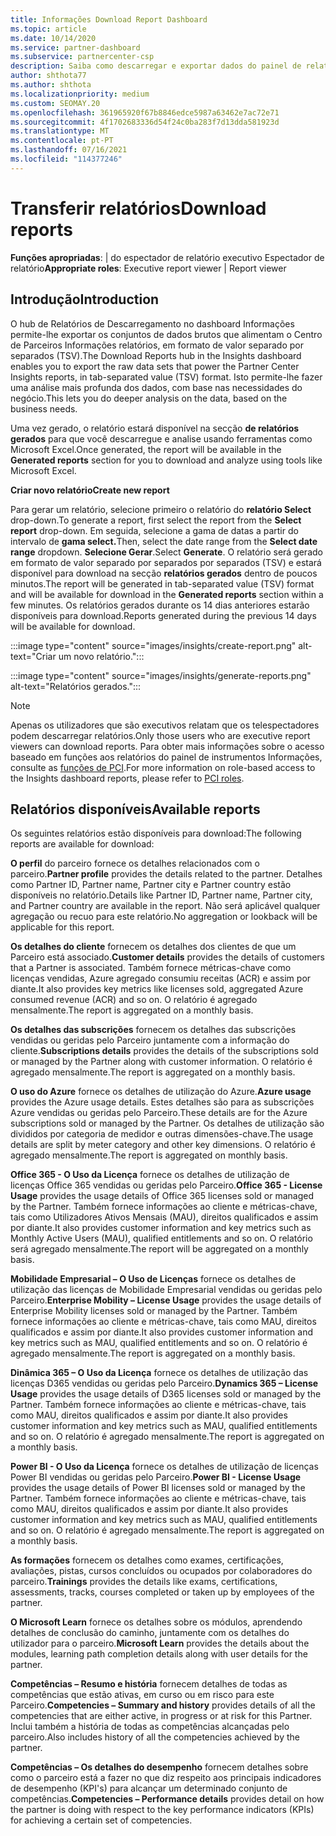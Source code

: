 ```yaml
---
title: Informações Download Report Dashboard
ms.topic: article
ms.date: 10/14/2020
ms.service: partner-dashboard
ms.subservice: partnercenter-csp
description: Saiba como descarregar e exportar dados do painel de relatórios unificado do Partner Center e do Partner Center Informações relatórios.
author: shthota77
ms.author: shthota
ms.localizationpriority: medium
ms.custom: SEOMAY.20
ms.openlocfilehash: 361965920f67b8846edce5987a63462e7ac72e71
ms.sourcegitcommit: 4f1702683336d54f24c0ba283f7d13dda581923d
ms.translationtype: MT
ms.contentlocale: pt-PT
ms.lasthandoff: 07/16/2021
ms.locfileid: "114377246"
---
```

# <a name="download-reports"></a><span data-ttu-id="8853f-103">Transferir relatórios</span><span class="sxs-lookup"><span data-stu-id="8853f-103">Download reports</span></span>

<span data-ttu-id="8853f-104">**Funções apropriadas**: | do espectador de relatório executivo Espectador de relatório</span><span class="sxs-lookup"><span data-stu-id="8853f-104">**Appropriate roles**: Executive report viewer | Report viewer</span></span>

## <a name="introduction"></a><span data-ttu-id="8853f-105">Introdução</span><span class="sxs-lookup"><span data-stu-id="8853f-105">Introduction</span></span>

<span data-ttu-id="8853f-106">O hub de Relatórios de Descarregamento no dashboard Informações permite-lhe exportar os conjuntos de dados brutos que alimentam o Centro de Parceiros Informações relatórios, em formato de valor separado por separados (TSV).</span><span class="sxs-lookup"><span data-stu-id="8853f-106">The Download Reports hub in the Insights dashboard enables you to export the raw data sets that power the Partner Center Insights reports, in tab-separated value (TSV) format.</span></span> <span data-ttu-id="8853f-107">Isto permite-lhe fazer uma análise mais profunda dos dados, com base nas necessidades do negócio.</span><span class="sxs-lookup"><span data-stu-id="8853f-107">This lets you do deeper analysis on the data, based on the business needs.</span></span>

<span data-ttu-id="8853f-108">Uma vez gerado, o relatório estará disponível na secção **de relatórios gerados** para que você descarregue e analise usando ferramentas como Microsoft Excel.</span><span class="sxs-lookup"><span data-stu-id="8853f-108">Once generated, the report  will be available in the **Generated reports** section for you to download and analyze using tools like Microsoft Excel.</span></span>

<span data-ttu-id="8853f-109">**Criar novo relatório**</span><span class="sxs-lookup"><span data-stu-id="8853f-109">**Create new report**</span></span>

<span data-ttu-id="8853f-110">Para gerar um relatório, selecione primeiro o relatório do **relatório Select** drop-down.</span><span class="sxs-lookup"><span data-stu-id="8853f-110">To generate a report, first select the report from the **Select report** drop-down.</span></span> <span data-ttu-id="8853f-111">Em seguida, selecione a gama de datas a partir do intervalo de **gama select.**</span><span class="sxs-lookup"><span data-stu-id="8853f-111">Then, select the date range from the **Select date range** dropdown.</span></span> <span data-ttu-id="8853f-112">**Selecione Gerar**.</span><span class="sxs-lookup"><span data-stu-id="8853f-112">Select **Generate**.</span></span> <span data-ttu-id="8853f-113">O relatório será gerado em formato de valor separado por separados por separados (TSV) e estará disponível para download na secção **relatórios gerados** dentro de poucos minutos.</span><span class="sxs-lookup"><span data-stu-id="8853f-113">The report will be generated in tab-separated value (TSV) format and will be available for download in the **Generated reports** section within a few minutes.</span></span> <span data-ttu-id="8853f-114">Os relatórios gerados durante os 14 dias anteriores estarão disponíveis para download.</span><span class="sxs-lookup"><span data-stu-id="8853f-114">Reports generated during the previous 14 days will be available for download.</span></span>

:::image type="content" source="images/insights/create-report.png" alt-text="Criar um novo relatório.":::

:::image type="content" source="images/insights/generate-reports.png" alt-text="Relatórios gerados.":::

>[!NOTE] 
><span data-ttu-id="8853f-117">Apenas os utilizadores que são executivos relatam que os telespectadores podem descarregar relatórios.</span><span class="sxs-lookup"><span data-stu-id="8853f-117">Only those users who are executive report viewers can download reports.</span></span> <span data-ttu-id="8853f-118">Para obter mais informações sobre o acesso baseado em funções aos relatórios do painel de instrumentos Informações, consulte as [funções de PCI](insights-roles.md).</span><span class="sxs-lookup"><span data-stu-id="8853f-118">For more information on role-based access to the Insights dashboard reports, please refer to [PCI roles](insights-roles.md).</span></span> 

## <a name="available-reports"></a><span data-ttu-id="8853f-119">Relatórios disponíveis</span><span class="sxs-lookup"><span data-stu-id="8853f-119">Available reports</span></span>

<span data-ttu-id="8853f-120">Os seguintes relatórios estão disponíveis para download:</span><span class="sxs-lookup"><span data-stu-id="8853f-120">The following reports are available for download:</span></span>

<span data-ttu-id="8853f-121">**O perfil** do parceiro fornece os detalhes relacionados com o parceiro.</span><span class="sxs-lookup"><span data-stu-id="8853f-121">**Partner profile** provides the details related to the partner.</span></span> <span data-ttu-id="8853f-122">Detalhes como Partner ID, Partner name, Partner city e Partner country estão disponíveis no relatório.</span><span class="sxs-lookup"><span data-stu-id="8853f-122">Details like Partner ID, Partner name, Partner city, and Partner country are available in the report.</span></span> <span data-ttu-id="8853f-123">Não será aplicável qualquer agregação ou recuo para este relatório.</span><span class="sxs-lookup"><span data-stu-id="8853f-123">No aggregation or lookback will be applicable for this report.</span></span>

<span data-ttu-id="8853f-124">**Os detalhes do cliente** fornecem os detalhes dos clientes de que um Parceiro está associado.</span><span class="sxs-lookup"><span data-stu-id="8853f-124">**Customer details** provides the details of customers that a Partner is associated.</span></span> <span data-ttu-id="8853f-125">Também fornece métricas-chave como licenças vendidas, Azure agregado consumiu receitas (ACR) e assim por diante.</span><span class="sxs-lookup"><span data-stu-id="8853f-125">It also provides key metrics like licenses sold, aggregated Azure consumed revenue (ACR) and so on.</span></span> <span data-ttu-id="8853f-126">O relatório é agregado mensalmente.</span><span class="sxs-lookup"><span data-stu-id="8853f-126">The report is aggregated on a monthly basis.</span></span>

<span data-ttu-id="8853f-127">**Os detalhes das subscrições** fornecem os detalhes das subscrições vendidas ou geridas pelo Parceiro juntamente com a informação do cliente.</span><span class="sxs-lookup"><span data-stu-id="8853f-127">**Subscriptions details** provides the details of the subscriptions sold or managed by the Partner along with customer information.</span></span> <span data-ttu-id="8853f-128">O relatório é agregado mensalmente.</span><span class="sxs-lookup"><span data-stu-id="8853f-128">The report is aggregated on a monthly basis.</span></span>

<span data-ttu-id="8853f-129">**O uso do Azure** fornece os detalhes de utilização do Azure.</span><span class="sxs-lookup"><span data-stu-id="8853f-129">**Azure usage** provides the Azure usage details.</span></span> <span data-ttu-id="8853f-130">Estes detalhes são para as subscrições Azure vendidas ou geridas pelo Parceiro.</span><span class="sxs-lookup"><span data-stu-id="8853f-130">These details are for the Azure subscriptions sold or managed by the Partner.</span></span> <span data-ttu-id="8853f-131">Os detalhes de utilização são divididos por categoria de medidor e outras dimensões-chave.</span><span class="sxs-lookup"><span data-stu-id="8853f-131">The usage details are split by meter category and other key dimensions.</span></span> <span data-ttu-id="8853f-132">O relatório é agregado mensalmente.</span><span class="sxs-lookup"><span data-stu-id="8853f-132">The report is aggregated on monthly basis.</span></span>

<span data-ttu-id="8853f-133">**Office 365 - O Uso da Licença** fornece os detalhes de utilização de licenças Office 365 vendidas ou geridas pelo Parceiro.</span><span class="sxs-lookup"><span data-stu-id="8853f-133">**Office 365 - License Usage** provides the usage details of Office 365 licenses sold or managed by the Partner.</span></span> <span data-ttu-id="8853f-134">Também fornece informações ao cliente e métricas-chave, tais como Utilizadores Ativos Mensais (MAU), direitos qualificados e assim por diante.</span><span class="sxs-lookup"><span data-stu-id="8853f-134">It also provides customer information and key metrics such as Monthly Active Users (MAU), qualified entitlements and so on.</span></span> <span data-ttu-id="8853f-135">O relatório será agregado mensalmente.</span><span class="sxs-lookup"><span data-stu-id="8853f-135">The report will be aggregated on a monthly basis.</span></span>

<span data-ttu-id="8853f-136">**Mobilidade Empresarial – O Uso de Licenças**  fornece os detalhes de utilização das licenças de Mobilidade Empresarial vendidas ou geridas pelo Parceiro.</span><span class="sxs-lookup"><span data-stu-id="8853f-136">**Enterprise Mobility – License Usage**  provides the usage details of Enterprise Mobility licenses sold or managed by the Partner.</span></span> <span data-ttu-id="8853f-137">Também fornece informações ao cliente e métricas-chave, tais como MAU, direitos qualificados e assim por diante.</span><span class="sxs-lookup"><span data-stu-id="8853f-137">It also provides customer information and key metrics such as MAU, qualified entitlements and so on.</span></span> <span data-ttu-id="8853f-138">O relatório é agregado mensalmente.</span><span class="sxs-lookup"><span data-stu-id="8853f-138">The report is aggregated on a monthly basis.</span></span>

<span data-ttu-id="8853f-139">**Dinâmica 365 – O Uso da Licença** fornece os detalhes de utilização das licenças D365 vendidas ou geridas pelo Parceiro.</span><span class="sxs-lookup"><span data-stu-id="8853f-139">**Dynamics 365 – License Usage** provides the usage details of D365 licenses sold or managed by the Partner.</span></span> <span data-ttu-id="8853f-140">Também fornece informações ao cliente e métricas-chave, tais como MAU, direitos qualificados e assim por diante.</span><span class="sxs-lookup"><span data-stu-id="8853f-140">It also provides customer information and key metrics such as MAU, qualified entitlements and so on.</span></span> <span data-ttu-id="8853f-141">O relatório é agregado mensalmente.</span><span class="sxs-lookup"><span data-stu-id="8853f-141">The report is aggregated on a monthly basis.</span></span>

<span data-ttu-id="8853f-142">**Power BI - O Uso da Licença** fornece os detalhes de utilização de licenças Power BI vendidas ou geridas pelo Parceiro.</span><span class="sxs-lookup"><span data-stu-id="8853f-142">**Power BI - License Usage** provides the usage details of Power BI licenses sold or managed by the Partner.</span></span> <span data-ttu-id="8853f-143">Também fornece informações ao cliente e métricas-chave, tais como MAU, direitos qualificados e assim por diante.</span><span class="sxs-lookup"><span data-stu-id="8853f-143">It also provides customer information and key metrics such as MAU, qualified entitlements and so on.</span></span> <span data-ttu-id="8853f-144">O relatório é agregado mensalmente.</span><span class="sxs-lookup"><span data-stu-id="8853f-144">The report is aggregated on a monthly basis.</span></span>

<span data-ttu-id="8853f-145">**As formações** fornecem os detalhes como exames, certificações, avaliações, pistas, cursos concluídos ou ocupados por colaboradores do parceiro.</span><span class="sxs-lookup"><span data-stu-id="8853f-145">**Trainings** provides the details like exams, certifications, assessments, tracks, courses completed or taken up by employees of the partner.</span></span>

<span data-ttu-id="8853f-146">**O Microsoft Learn** fornece os detalhes sobre os módulos, aprendendo detalhes de conclusão do caminho, juntamente com os detalhes do utilizador para o parceiro.</span><span class="sxs-lookup"><span data-stu-id="8853f-146">**Microsoft Learn** provides the details about the modules, learning path completion details along with user details for the partner.</span></span>

<span data-ttu-id="8853f-147">**Competências – Resumo e história** fornecem detalhes de todas as competências que estão ativas, em curso ou em risco para este Parceiro.</span><span class="sxs-lookup"><span data-stu-id="8853f-147">**Competencies – Summary and history** provides details of all the competencies that are either active, in progress or at risk for this Partner.</span></span> <span data-ttu-id="8853f-148">Inclui também a história de todas as competências alcançadas pelo parceiro.</span><span class="sxs-lookup"><span data-stu-id="8853f-148">Also includes history of all the competencies achieved by the partner.</span></span>

<span data-ttu-id="8853f-149">**Competências – Os detalhes do desempenho** fornecem detalhes sobre como o parceiro está a fazer no que diz respeito aos principais indicadores de desempenho (KPI's) para alcançar um determinado conjunto de competências.</span><span class="sxs-lookup"><span data-stu-id="8853f-149">**Competencies – Performance details** provides detail on how the partner is doing with respect to the key performance indicators (KPIs) for achieving a certain set of competencies.</span></span>

